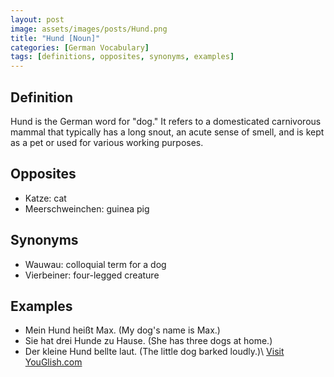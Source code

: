 ```yaml
---
layout: post
image: assets/images/posts/Hund.png
title: "Hund [Noun]"
categories: [German Vocabulary]
tags: [definitions, opposites, synonyms, examples]
---
```


## Definition
Hund is the German word for "dog." It refers to a domesticated carnivorous mammal that typically has a long snout, an acute sense of smell, and is kept as a pet or used for various working purposes.

## Opposites
- Katze: cat 
- Meerschweinchen: guinea pig 

## Synonyms
- Wauwau: colloquial term for a dog 
- Vierbeiner: four-legged creature 

## Examples
- Mein Hund heißt Max. (My dog's name is Max.)
- Sie hat drei Hunde zu Hause. (She has three dogs at home.)
- Der kleine Hund bellte laut. (The little dog barked loudly.)\ <a id="yg-widget-0" class="youglish-widget" data-query="Hund" data-lang="german" data-components="8412" data-auto-start="0" data-bkg-color="theme_light" data-title="How%20to%20pronounce%20Hund%20in%20German"  rel="nofollow" href="https://youglish.com">Visit YouGlish.com</a><script async src="https://youglish.com/public/emb/widget.js" charset="utf-8"></script>
